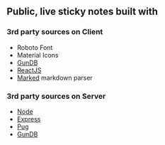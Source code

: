 ## Public, live sticky notes built with 

### 3rd party sources on Client
- Roboto Font
- Material Icons
- [GunDB](http://gun.js.org/)
- [ReactJS](https://facebook.github.io/react/)
- [Marked](https://github.com/chjj/marked) markdown parser

### 3rd party sources on Server
- [Node](https://nodejs.org/)
- [Express](https://expressjs.com/)
- [Pug](https://pugjs.org/)
- [GunDB](http://gun.js.org/)
